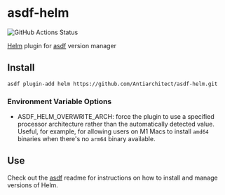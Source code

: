 # asdf-helm

![GitHub Actions Status](https://github.com/Antiarchitect/asdf-helm/actions/workflows/workflow.yaml/badge.svg)

[Helm](https://github.com/helm/helm) plugin for [asdf](https://github.com/asdf-vm/asdf) version manager

## Install

```
asdf plugin-add helm https://github.com/Antiarchitect/asdf-helm.git
```

### Environment Variable Options
- ASDF_HELM_OVERWRITE_ARCH: force the plugin to use a specified processor architecture rather than the automatically detected value. Useful, for example, for allowing users on M1 Macs to install `amd64` binaries when there's no `arm64` binary available.

## Use

Check out the [asdf](https://github.com/asdf-vm/asdf) readme for instructions on how to install and manage versions of Helm.
